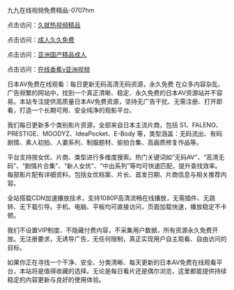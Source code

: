 九九在线视频免费精品-0707hm


点击访问：<a href="https://bered.pages.dev/">久就热视频精品</a>

点击访问：<a href="https://gsd-agv.pages.dev/">成人久久免费</a>

点击访问：<a href="https://tfda.pages.dev/">亚洲国产精品成人</a>

点击访问：<a href="https://cfad.pages.dev/">在线香蕉y亚洲视频</a>


日本AV免费在线观看｜每日更新无码高清无码资源，永久免费
在众多内容杂乱、广告频繁的网站中，找到一个真正清晰、稳定、永久免费的日本AV资源站并不容易。本站专注提供高质量日本AV免费资源，坚持无广告干扰、无需注册、打开即看，打造一个长期可用、安全纯净的观影平台。

我们每日更新多个类别影片资源，全部来自日本主流片商，包括 S1、FALENO、PRESTIGE、MOODYZ、IdeaPocket、E-Body 等，类型涵盖：无码流出、有码剧情、素人初拍、人妻系列、制服题材、偷拍合集、高画质修复作品等。

平台支持按女优、片商、类型进行多维度搜索。热门关键词如“无码AV”、“高清无码”、“剧情片合集”、“新人女优”、“中出系列”等均可快速匹配，提升查找效率。每部影片配有详细资料，包括女优档案、片长、首发日期、片商信息与相关推荐内容。

全站搭载CDN加速播放技术，支持1080P高清流畅在线播放，无需插件、无跳转、无下载引导。手机、电脑、平板均可直接访问，页面加载快速，播放稳定不卡顿。

我们不设置VIP制度、不隐藏付费内容，不采集用户数据，所有资源永久免费开放。无注册要求，无诱导广告，无任何限制，真正实现用户自主观看、自由访问的目标。

如果你正在寻找一个干净、安全、分类清晰、每天更新的日本AV免费在线观看平台，本站将是值得收藏的选择。无论是每日看片还是偶尔浏览，这里都能提供持续稳定的内容更新与良好的使用体验。



<span style="display:none;">[Canonical link]( ）</span>
